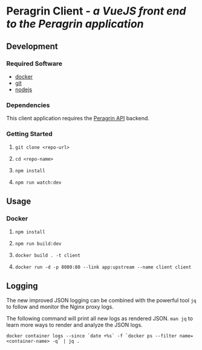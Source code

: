 # Peragrin Client - *a VueJS front end to the Peragrin application*

## Development

### Required Software

* [docker](https://docs.docker.com/)
* [git](https://git-scm.com/)
* [nodejs](https://nodejs.org/en/download/)

### Dependencies

This client application requires the [Peragrin API](https://github.com/jteppinette/peragrin-api) backend.

### Getting Started

1. `git clone <repo-url>`

2. `cd <repo-name>`

3. `npm install`

5. `npm run watch:dev`

## Usage

### Docker

1. `npm install`

3. `npm run build:dev`

4. `docker build . -t client`

5. `docker run
      -d
      -p 8080:80
      --link app:upstream
      --name client
      client`

## Logging

The new improved JSON logging can be combined with the powerful tool `jq` to follow and monitor the
Nginx proxy logs.

The following command will print all new logs as rendered JSON. `man jq` to learn more ways
to render and analyze the JSON logs.

```
docker container logs --since `date +%s` -f `docker ps --filter name=<container-name> -q` | jq .
```
